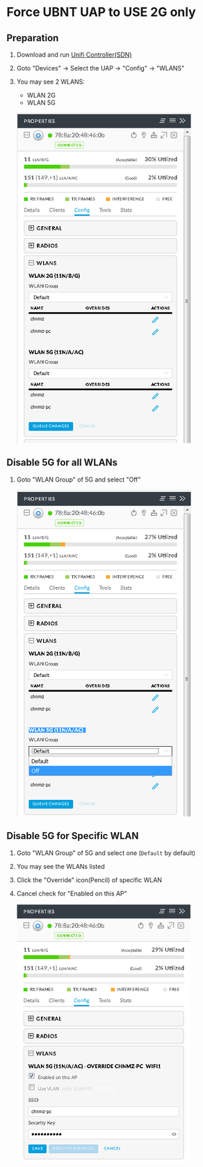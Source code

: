 # Force UBNT UAP to USE 2G only

## Preparation
1. Download and run [Unifi Controller(SDN)](https://www.ubnt.com.cn/download/unifi)
2. Goto "Devices" -> Select the UAP -> "Config" -> "WLANS"
3. You may see 2 WLANS:
     * WLAN 2G
     * WLAN 5G

     ![](img/01.png)

## Disable 5G for all WLANs
1. Goto "WLAN Group" of 5G and select "Off"

     ![](img/02.png)

## Disable 5G for Specific WLAN
1. Goto "WLAN Group" of 5G and select one (`Default` by default)
2. You may see the WLANs listed
3. Click the "Override" icon(Pencil) of specific WLAN
4. Cancel check for "Enabled on this AP"

    ![](img/03.png)

